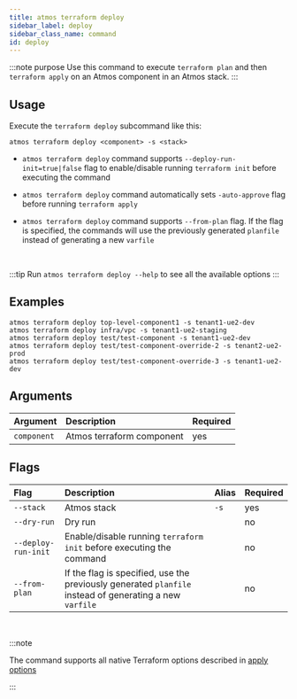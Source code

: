```yaml
---
title: atmos terraform deploy
sidebar_label: deploy
sidebar_class_name: command
id: deploy
---
```


:::note purpose
Use this command to execute `terraform plan` and then `terraform apply` on an Atmos component in an Atmos stack.
:::

## Usage

Execute the `terraform deploy` subcommand like this:

```shell
atmos terraform deploy <component> -s <stack>
```

- `atmos terraform deploy` command supports `--deploy-run-init=true|false` flag to enable/disable running `terraform init` before executing the
  command

- `atmos terraform deploy` command automatically sets `-auto-approve` flag before running `terraform apply`

- `atmos terraform deploy` command supports `--from-plan` flag. If the flag is specified, the commands will use the
  previously generated `planfile` instead of generating a new `varfile`

<br/>

:::tip
Run `atmos terraform deploy --help` to see all the available options
:::

## Examples

```shell
atmos terraform deploy top-level-component1 -s tenant1-ue2-dev
atmos terraform deploy infra/vpc -s tenant1-ue2-staging
atmos terraform deploy test/test-component -s tenant1-ue2-dev
atmos terraform deploy test/test-component-override-2 -s tenant2-ue2-prod
atmos terraform deploy test/test-component-override-3 -s tenant1-ue2-dev
```

## Arguments

| Argument    | Description               | Required |
|:------------|:--------------------------|:---------|
| `component` | Atmos terraform component | yes      |

## Flags

| Flag                | Description                                                                                             | Alias | Required |
|:--------------------|:--------------------------------------------------------------------------------------------------------|:------|:---------|
| `--stack`           | Atmos stack                                                                                             | `-s`  | yes      |
| `--dry-run`         | Dry run                                                                                                 |       | no       |
| `--deploy-run-init` | Enable/disable running `terraform init` before executing the command                                    |       | no       |
| `--from-plan`       | If the flag is specified, use the previously generated `planfile` instead of generating a new `varfile` |       | no       |

<br/>

:::note

The command supports all native Terraform options described
in [apply options](https://developer.hashicorp.com/terraform/cli/commands/apply#apply-options)

:::
